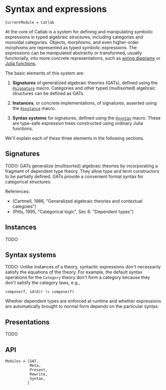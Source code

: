 # Syntax and expressions

```@meta
CurrentModule = Catlab
```

At the core of Catlab is a system for defining and manipulating symbolic
expressions in typed algebraic structures, including categories and monoidal
categories. Objects, morphisms, and even higher-order morphisms are represented
as typed symbolic expressions. The expressions can be manipulated abstractly or
transformed, usually functorially, into more concrete representations, such as
[wiring diagrams](../wiring_diagrams) or [Julia functions](../programs).

The basic elements of this system are:

1. **Signatures** of generalized algebraic theories (GATs), defined using the 
   [`@signature`](@ref) macro. Categories and other typed (multisorted)
   algebraic structures can be defined as GATs.
   
2. **Instances**, or concrete implementations, of signatures, asserted using the
   [`@instance`](@ref) macro.
   
3. **Syntax systems** for signatures, defined using the [`@syntax`](@ref) macro.
   These are type-safe expression trees constructed using ordinary Julia
   functions.

We'll explain each of these three elements in the following sections.

## Signatures

TODO: GATs generalize (multisorted) algebraic theories by incorporating a
fragment of dependent type theory. They allow type and term constructors to be
partially defined. GATs provide a convenient formal syntax for categorical
structures.

References:

- (Cartmell, 1986, "Generalized algebraic theories and contextual categoies")
- (Pitts, 1995, "Categorical logic", Sec 6: "Dependent types")

## Instances

TODO

## Syntax systems

TODO: Unlike instances of a theory, syntactic expressions don't necessarily
satisfy the equations of the theory. For example, the default syntax operations
for the `Category` theory don't form a category because they don't satisfy the
category laws, e.g.,
```
compose(f, id(A)) != compose(f)
```
Whether dependent types are enforced at runtime and whether expressions are
automatically brought to normal form depends on the particular syntax.

## Presentations

TODO

## API

```@autodocs
Modules = [GAT,
           Meta,
           Present,
           Rewrite,
           Syntax,
          ]
```
